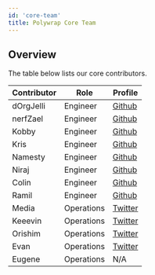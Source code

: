 ```yaml
---
id: 'core-team'
title: Polywrap Core Team
---
```


## Overview

The table below lists our core contributors.

| Contributor | Role       | Profile                                       |
| ----------- | ---------- | --------------------------------------------- |
| dOrgJelli   | Engineer   | [Github](https://github.com/dorgjelli)        |
| nerfZael    | Engineer   | [Github](https://github.com/nerfZael)         |
| Kobby       | Engineer   | [Github](https://github.com/kobby-pentangeli) |
| Kris        | Engineer   | [Github](https://github.com/krisbitney)       |
| Namesty     | Engineer   | [Github](https://github.com/namesty)          |
| Niraj       | Engineer   | [Github](https://github.com/Niraj-Kamdar)     |
| Colin       | Engineer   | [Github](https://github.com/cedricwaxwing)    |
| Ramil       | Engineer   | [Github](https://github.com/ramilexe)         |
| Media       | Operations | [Twitter](https://twitter.com/DaoAdvocate)    |
| Keeevin     | Operations | [Twitter](https://twitter.com/kevinngo_la)    |
| Orishim     | Operations | [Twitter](https://twitter.com/orishim)        |
| Evan        | Operations | [Twitter](https://twitter.com/evanjacobs)     |
| Eugene      | Operations | N/A                                           |
